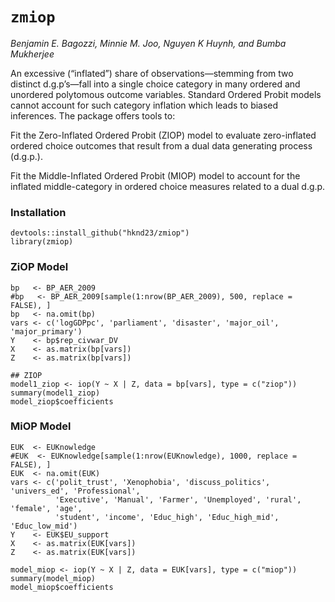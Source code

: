 # `zmiop`
*Benjamin E. Bagozzi, Minnie M. Joo, Nguyen K Huynh, and Bumba Mukherjee*

An excessive (“inflated”) share of observations—stemming from two distinct d.g.p’s—fall into a single choice category in many ordered and unordered polytomous outcome variables. Standard Ordered Probit models cannot account for such category inflation which leads to biased inferences. The package offers tools to:


Fit the Zero-Inflated Ordered Probit (ZIOP) model to evaluate zero-inflated ordered choice outcomes that result from a dual data generating process (d.g.p.).

Fit the Middle-Inflated Ordered Probit (MIOP) model to account for the inflated middle-category in ordered choice measures related to a dual d.g.p.

### Installation

```
devtools::install_github("hknd23/zmiop")
library(zmiop)
```

### ZiOP Model
```
bp   <- BP_AER_2009
#bp   <- BP_AER_2009[sample(1:nrow(BP_AER_2009), 500, replace = FALSE), ]
bp   <- na.omit(bp)
vars <- c('logGDPpc', 'parliament', 'disaster', 'major_oil', 'major_primary')
Y    <- bp$rep_civwar_DV
X    <- as.matrix(bp[vars])
Z    <- as.matrix(bp[vars])
```
```
## ZIOP
model1_ziop <- iop(Y ~ X | Z, data = bp[vars], type = c("ziop"))
summary(model1_ziop)
model_ziop$coefficients
```

### MiOP Model

```
EUK  <- EUKnowledge
#EUK  <- EUKnowledge[sample(1:nrow(EUKnowledge), 1000, replace = FALSE), ]
EUK  <- na.omit(EUK)
vars <- c('polit_trust', 'Xenophobia', 'discuss_politics', 'univers_ed', 'Professional',
          'Executive', 'Manual', 'Farmer', 'Unemployed', 'rural', 'female', 'age',
          'student', 'income', 'Educ_high', 'Educ_high_mid', 'Educ_low_mid')
Y    <- EUK$EU_support
X    <- as.matrix(EUK[vars])
Z    <- as.matrix(EUK[vars])
```


```
model_miop <- iop(Y ~ X | Z, data = EUK[vars], type = c("miop"))
summary(model_miop)
model_miop$coefficients
```
